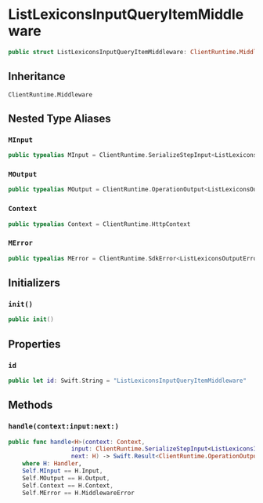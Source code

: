 # ListLexiconsInputQueryItemMiddleware

``` swift
public struct ListLexiconsInputQueryItemMiddleware: ClientRuntime.Middleware 
```

## Inheritance

`ClientRuntime.Middleware`

## Nested Type Aliases

### `MInput`

``` swift
public typealias MInput = ClientRuntime.SerializeStepInput<ListLexiconsInput>
```

### `MOutput`

``` swift
public typealias MOutput = ClientRuntime.OperationOutput<ListLexiconsOutputResponse>
```

### `Context`

``` swift
public typealias Context = ClientRuntime.HttpContext
```

### `MError`

``` swift
public typealias MError = ClientRuntime.SdkError<ListLexiconsOutputError>
```

## Initializers

### `init()`

``` swift
public init() 
```

## Properties

### `id`

``` swift
public let id: Swift.String = "ListLexiconsInputQueryItemMiddleware"
```

## Methods

### `handle(context:input:next:)`

``` swift
public func handle<H>(context: Context,
                  input: ClientRuntime.SerializeStepInput<ListLexiconsInput>,
                  next: H) -> Swift.Result<ClientRuntime.OperationOutput<ListLexiconsOutputResponse>, MError>
    where H: Handler,
    Self.MInput == H.Input,
    Self.MOutput == H.Output,
    Self.Context == H.Context,
    Self.MError == H.MiddlewareError
```
